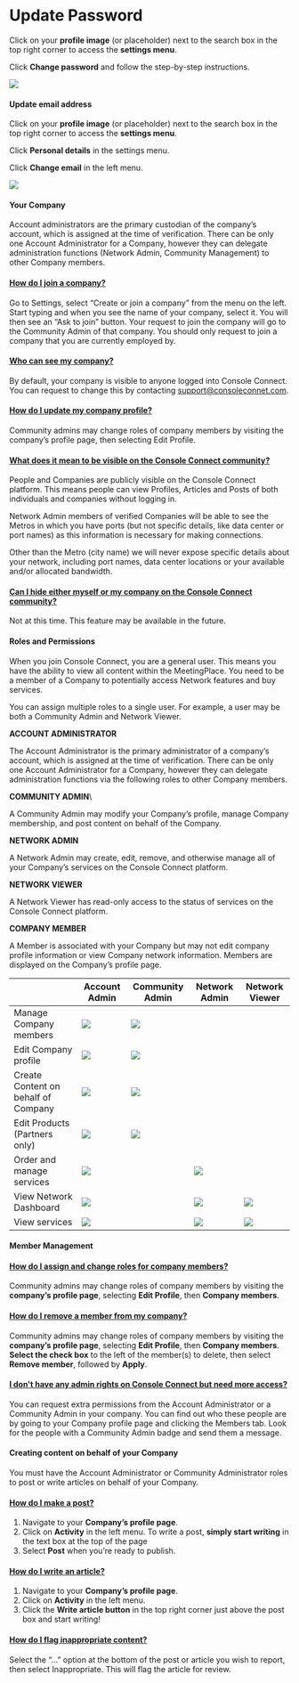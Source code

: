# Update Password

Click on your **profile image** (or placeholder) next to the search box in the top right corner to access the **settings menu**.

Click **Change password** and follow the step-by-step instructions.

[![](https://www.consoleconnect.com/wp-content/uploads/2021/09/help-change-password.png)](https://www.consoleconnect.com/wp-content/uploads/2021/09/help-change-password.png)

#### Update email address <a href="#update-email" id="update-email"></a>

Click on your **profile image** (or placeholder) next to the search box in the top right corner to access the **settings menu**.

Click **Personal details** in the settings menu.

Click **Change email** in the left menu.

[![](https://www.consoleconnect.com/wp-content/uploads/2021/09/help-change-email.png)](https://www.consoleconnect.com/wp-content/uploads/2021/09/help-change-email.png)

#### Your Company <a href="#your-company" id="your-company"></a>

Account administrators are the primary custodian of the company’s account, which is assigned at the time of verification. There can be only one Account Administrator for a Company, however they can delegate administration functions (Network Admin, Community Management) to other Company members.

#### [How do I join a company?](https://www.consoleconnect.com/help/account-management/#)

Go to Settings, select “Create or join a company” from the menu on the left. Start typing and when you see the name of your company, select it. You will then see an “Ask to join” button. Your request to join the company will go to the Community Admin of that company. You should only request to join a company that you are currently employed by.

#### [Who can see my company?](https://www.consoleconnect.com/help/account-management/#)

By default, your company is visible to anyone logged into Console Connect. You can request to change this by contacting support@consoleconnet.com.

#### [How do I update my company profile?](https://www.consoleconnect.com/help/account-management/#)

Community admins may change roles of company members by visiting the company’s profile page, then selecting Edit Profile.

#### [What does it mean to be visible on the Console Connect community?](https://www.consoleconnect.com/help/account-management/#)

People and Companies are publicly visible on the Console Connect platform. This means people can view Profiles, Articles and Posts of both individuals and companies without logging in.

Network Admin members of verified Companies will be able to see the Metros in which you have ports (but not specific details, like data center or port names) as this information is necessary for making connections.

Other than the Metro (city name) we will never expose specific details about your network, including port names, data center locations or your available and/or allocated bandwidth.

#### [Can I hide either myself or my company on the Console Connect community?](https://www.consoleconnect.com/help/account-management/#)

Not at this time. This feature may be available in the future.

#### Roles and Permissions <a href="#roles-permissions" id="roles-permissions"></a>

When you join Console Connect, you are a general user. This means you have the ability to view all content within the MeetingPlace. You need to be a member of a Company to potentially access Network features and buy services.

You can assign multiple roles to a single user. For example, a user may be both a Community Admin and Network Viewer.

**ACCOUNT ADMINISTRATOR**

The Account Administrator is the primary administrator of a company’s account, which is assigned at the time of verification. There can be only one Account Administrator for a Company, however they can delegate administration functions via the following roles to other Company members.

**COMMUNITY ADMIN**\


A Community Admin may modify your Company’s profile, manage Company membership, and post content on behalf of the Company.

**NETWORK ADMIN**

A Network Admin may create, edit, remove, and otherwise manage all of your Company’s services on the Console Connect platform.

**NETWORK VIEWER**

A Network Viewer has read-only access to the status of services on the Console Connect platform.

**COMPANY MEMBER**

A Member is associated with your Company but may not edit company profile information or view Company network information. Members are displayed on the Company’s profile page.

|                                     | Account Admin                                                                             | Community Admin                                                                           | Network Admin                                                                             | Network Viewer                                                                            |
| ----------------------------------- | ----------------------------------------------------------------------------------------- | ----------------------------------------------------------------------------------------- | ----------------------------------------------------------------------------------------- | ----------------------------------------------------------------------------------------- |
| Manage Company members              | ![](https://www.consoleconnect.com/wp-content/uploads/2020/07/bullet-tick-iso-purple.svg) | ![](https://www.consoleconnect.com/wp-content/uploads/2020/07/bullet-tick-iso-purple.svg) |                                                                                           |                                                                                           |
| Edit Company profile                | ![](https://www.consoleconnect.com/wp-content/uploads/2020/07/bullet-tick-iso-purple.svg) | ![](https://www.consoleconnect.com/wp-content/uploads/2020/07/bullet-tick-iso-purple.svg) |                                                                                           |                                                                                           |
| Create Content on behalf of Company | ![](https://www.consoleconnect.com/wp-content/uploads/2020/07/bullet-tick-iso-purple.svg) | ![](https://www.consoleconnect.com/wp-content/uploads/2020/07/bullet-tick-iso-purple.svg) |                                                                                           |                                                                                           |
| Edit Products (Partners only)       | ![](https://www.consoleconnect.com/wp-content/uploads/2020/07/bullet-tick-iso-purple.svg) | ![](https://www.consoleconnect.com/wp-content/uploads/2020/07/bullet-tick-iso-purple.svg) |                                                                                           |                                                                                           |
| Order and manage services           | ![](https://www.consoleconnect.com/wp-content/uploads/2020/07/bullet-tick-iso-purple.svg) |                                                                                           | ![](https://www.consoleconnect.com/wp-content/uploads/2020/07/bullet-tick-iso-purple.svg) |                                                                                           |
| View Network Dashboard              | ![](https://www.consoleconnect.com/wp-content/uploads/2020/07/bullet-tick-iso-purple.svg) |                                                                                           | ![](https://www.consoleconnect.com/wp-content/uploads/2020/07/bullet-tick-iso-purple.svg) | ![](https://www.consoleconnect.com/wp-content/uploads/2020/07/bullet-tick-iso-purple.svg) |
| View services                       | ![](https://www.consoleconnect.com/wp-content/uploads/2020/07/bullet-tick-iso-purple.svg) |                                                                                           | ![](https://www.consoleconnect.com/wp-content/uploads/2020/07/bullet-tick-iso-purple.svg) | ![](https://www.consoleconnect.com/wp-content/uploads/2020/07/bullet-tick-iso-purple.svg) |

#### Member Management <a href="#member-management" id="member-management"></a>

#### [How do I assign and change roles for company members?](https://www.consoleconnect.com/help/account-management/#)

Community admins may change roles of company members by visiting the **company’s profile page**, selecting **Edit Profile**, then **Company members**.

#### [How do I remove a member from my company?](https://www.consoleconnect.com/help/account-management/#)

Community admins may change roles of company members by visiting the **company’s profile page**, selecting **Edit Profile**, then **Company members**. **Select the check box** to the left of the member(s) to delete, then select **Remove member**, followed by **Apply**.

#### [I don't have any admin rights on Console Connect but need more access?](https://www.consoleconnect.com/help/account-management/#)

You can request extra permissions from the Account Administrator or a Community Admin in your company. You can find out who these people are by going to your Company profile page and clicking the Members tab. Look for the people with a Community Admin badge and send them a message.

#### Creating content on behalf of your Company <a href="#creating-content" id="creating-content"></a>

You must have the Account Administrator or Community Administrator roles to post or write articles on behalf of your Company.

#### [How do I make a post?](https://www.consoleconnect.com/help/account-management/#)

1. Navigate to your **Company’s profile page**.
2. Click on **Activity** in the left menu. To write a post, **simply start writing** in the text box at the top of the page
3. Select **Post** when you’re ready to publish.

#### [How do I write an article?](https://www.consoleconnect.com/help/account-management/#)

1. Navigate to your **Company’s profile page**.
2. Click on **Activity** in the left menu.
3. Click the **Write article button** in the top right corner just above the post box and start writing!

#### [How do I flag inappropriate content?](https://www.consoleconnect.com/help/account-management/#)

Select the “…” option at the bottom of the post or article you wish to report, then select Inappropriate. This will flag the article for review.
